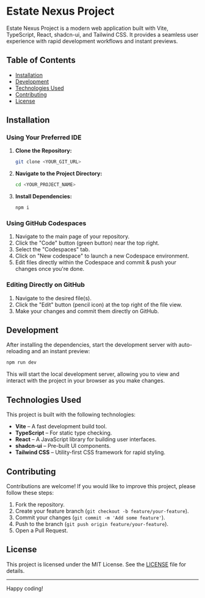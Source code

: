 # Estate Nexus Project

Estate Nexus Project is a modern web application built with Vite, TypeScript, React, shadcn-ui, and Tailwind CSS. It provides a seamless user experience with rapid development workflows and instant previews.

## Table of Contents

- [Installation](#installation)
- [Development](#development)
- [Technologies Used](#technologies-used)
- [Contributing](#contributing)
- [License](#license)

## Installation

### Using Your Preferred IDE

1. **Clone the Repository:**
   ```sh
   git clone <YOUR_GIT_URL>
   ```
2. **Navigate to the Project Directory:**
   ```sh
   cd <YOUR_PROJECT_NAME>
   ```
3. **Install Dependencies:**
   ```sh
   npm i
   ```

### Using GitHub Codespaces

1. Navigate to the main page of your repository.
2. Click the "Code" button (green button) near the top right.
3. Select the "Codespaces" tab.
4. Click on "New codespace" to launch a new Codespace environment.
5. Edit files directly within the Codespace and commit & push your changes once you're done.

### Editing Directly on GitHub

1. Navigate to the desired file(s).
2. Click the "Edit" button (pencil icon) at the top right of the file view.
3. Make your changes and commit them directly on GitHub.

## Development

After installing the dependencies, start the development server with auto-reloading and an instant preview:

```sh
npm run dev
```

This will start the local development server, allowing you to view and interact with the project in your browser as you make changes.

## Technologies Used

This project is built with the following technologies:

- **Vite** – A fast development build tool.
- **TypeScript** – For static type checking.
- **React** – A JavaScript library for building user interfaces.
- **shadcn-ui** – Pre-built UI components.
- **Tailwind CSS** – Utility-first CSS framework for rapid styling.

## Contributing

Contributions are welcome! If you would like to improve this project, please follow these steps:

1. Fork the repository.
2. Create your feature branch (`git checkout -b feature/your-feature`).
3. Commit your changes (`git commit -m 'Add some feature'`).
4. Push to the branch (`git push origin feature/your-feature`).
5. Open a Pull Request.

## License

This project is licensed under the MIT License. See the [LICENSE](LICENSE) file for details.

---

Happy coding!
